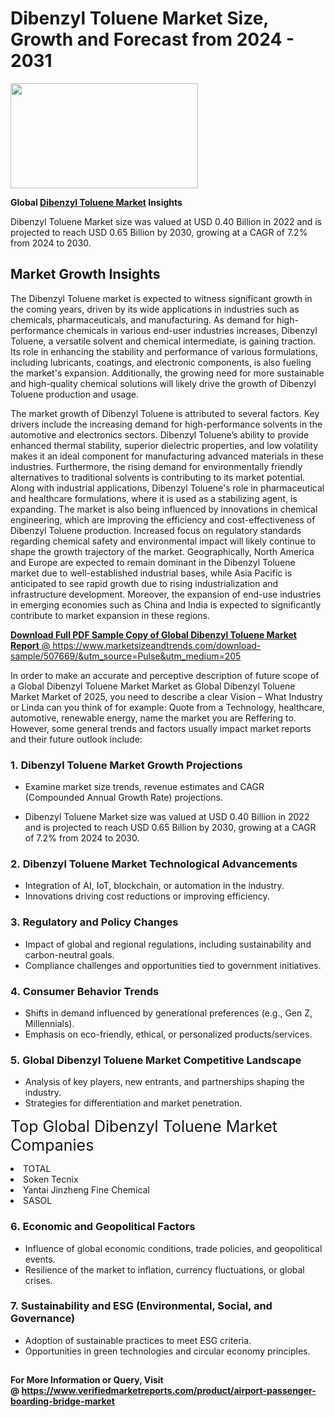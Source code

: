 <H1>Dibenzyl Toluene Market Size, Growth and Forecast from 2024 - 2031</H1><img class="aligncenter size-medium wp-image-584254" src="https://thirdeyenews.in/wp-content/uploads/2024/09/Global-Market-Research-300x168.jpeg" alt="" width="300" height="168" /><p><strong>Global&nbsp;<a href="https://www.marketsizeandtrends.com/download-sample/507669/&amp;utm_source=Pulse&amp;utm_medium=205">Dibenzyl Toluene Market</a> Insights</strong></p><p>Dibenzyl Toluene Market size was valued at USD 0.40 Billion in 2022 and is projected to reach USD 0.65 Billion by 2030, growing at a CAGR of 7.2% from 2024 to 2030.</p><p><h2>Market Growth Insights</h2> <p>The Dibenzyl Toluene market is expected to witness significant growth in the coming years, driven by its wide applications in industries such as chemicals, pharmaceuticals, and manufacturing. As demand for high-performance chemicals in various end-user industries increases, Dibenzyl Toluene, a versatile solvent and chemical intermediate, is gaining traction. Its role in enhancing the stability and performance of various formulations, including lubricants, coatings, and electronic components, is also fueling the market's expansion. Additionally, the growing need for more sustainable and high-quality chemical solutions will likely drive the growth of Dibenzyl Toluene production and usage.</p> <p><a href="#"></a></p> <p>The market growth of Dibenzyl Toluene is attributed to several factors. Key drivers include the increasing demand for high-performance solvents in the automotive and electronics sectors. Dibenzyl Toluene’s ability to provide enhanced thermal stability, superior dielectric properties, and low volatility makes it an ideal component for manufacturing advanced materials in these industries. Furthermore, the rising demand for environmentally friendly alternatives to traditional solvents is contributing to its market potential. Along with industrial applications, Dibenzyl Toluene's role in pharmaceutical and healthcare formulations, where it is used as a stabilizing agent, is expanding. The market is also being influenced by innovations in chemical engineering, which are improving the efficiency and cost-effectiveness of Dibenzyl Toluene production. Increased focus on regulatory standards regarding chemical safety and environmental impact will likely continue to shape the growth trajectory of the market. Geographically, North America and Europe are expected to remain dominant in the Dibenzyl Toluene market due to well-established industrial bases, while Asia Pacific is anticipated to see rapid growth due to rising industrialization and infrastructure development. Moreover, the expansion of end-use industries in emerging economies such as China and India is expected to significantly contribute to market expansion in these regions.</p> <p><a href="#"></p><p><span class=""><strong>Download Full PDF Sample Copy of Global Dibenzyl Toluene Market Report</strong> @ <a href="https://www.marketsizeandtrends.com/download-sample/507669/&amp;utm_source=Pulse&amp;utm_medium=205" target="_blank">https://www.marketsizeandtrends.com/download-sample/507669/&amp;utm_source=Pulse&amp;utm_medium=205</a></span></p><p>In order to make an accurate and perceptive description of future scope of a Global&nbsp;Dibenzyl Toluene Market Market as Global&nbsp;Dibenzyl Toluene Market Market of 2025, you need to describe a clear Vision &ndash; What Industry or Linda can you think of for example: Quote from a Technology, healthcare, automotive, renewable energy, name the market you are Reffering to. However, some general trends and factors usually impact market reports and their future outlook include:</p><h3>1.&nbsp;<strong>Dibenzyl Toluene Market Growth Projections</strong></h3><ul><li>Examine market size trends, revenue estimates and CAGR (Compounded Annual Growth Rate) projections.</li><li><p>Dibenzyl Toluene Market size was valued at USD 0.40 Billion in 2022 and is projected to reach USD 0.65 Billion by 2030, growing at a CAGR of 7.2% from 2024 to 2030.</p></li></ul><h3>2.&nbsp;<strong>Dibenzyl Toluene Market Technological Advancements</strong></h3><ul><li>Integration of AI, IoT, blockchain, or automation in the industry.</li><li>Innovations driving cost reductions or improving efficiency.</li></ul><h3>3.&nbsp;<strong>Regulatory and Policy Changes</strong></h3><ul><li>Impact of global and regional regulations, including sustainability and carbon-neutral goals.</li><li>Compliance challenges and opportunities tied to government initiatives.</li></ul><h3>4.&nbsp;<strong>Consumer Behavior Trends</strong></h3><ul><li>Shifts in demand influenced by generational preferences (e.g., Gen Z, Millennials).</li><li>Emphasis on eco-friendly, ethical, or personalized products/services.</li></ul><h3>5.&nbsp;<strong>Global Dibenzyl Toluene Market Competitive Landscape</strong></h3><ul><li>Analysis of key players, new entrants, and partnerships shaping the industry.</li><li>Strategies for differentiation and market penetration.</li></ul><p data-pm-slice="1 1 []"><span style="color: inherit; font-family: inherit; font-size: 25px;">Top Global Dibenzyl Toluene Market Companies</span></p><div class="" data-test-id=""><p><li>TOTAL</li><li> Soken Tecnix</li><li> Yantai Jinzheng Fine Chemical</li><li> SASOL</li></p></div><h3>6.&nbsp;<strong>Economic and Geopolitical Factors</strong></h3><ul><li>Influence of global economic conditions, trade policies, and geopolitical events.</li><li>Resilience of the market to inflation, currency fluctuations, or global crises.</li></ul><h3>7.&nbsp;<strong>Sustainability and ESG (Environmental, Social, and Governance)</strong></h3><ul><li>Adoption of sustainable practices to meet ESG criteria.</li><li>Opportunities in green technologies and circular economy principles.</li></ul><h2><strong style="font-size: 14px;">For More Information or Query, Visit @&nbsp;</strong><a style="background-color: #ffffff; font-size: 14px;" href="https://www.marketsizeandtrends.com/report/dibenzyl-toluene-market/" target="_blank">https://www.verifiedmarketreports.com/product/airport-passenger-boarding-bridge-market</a></h2>
